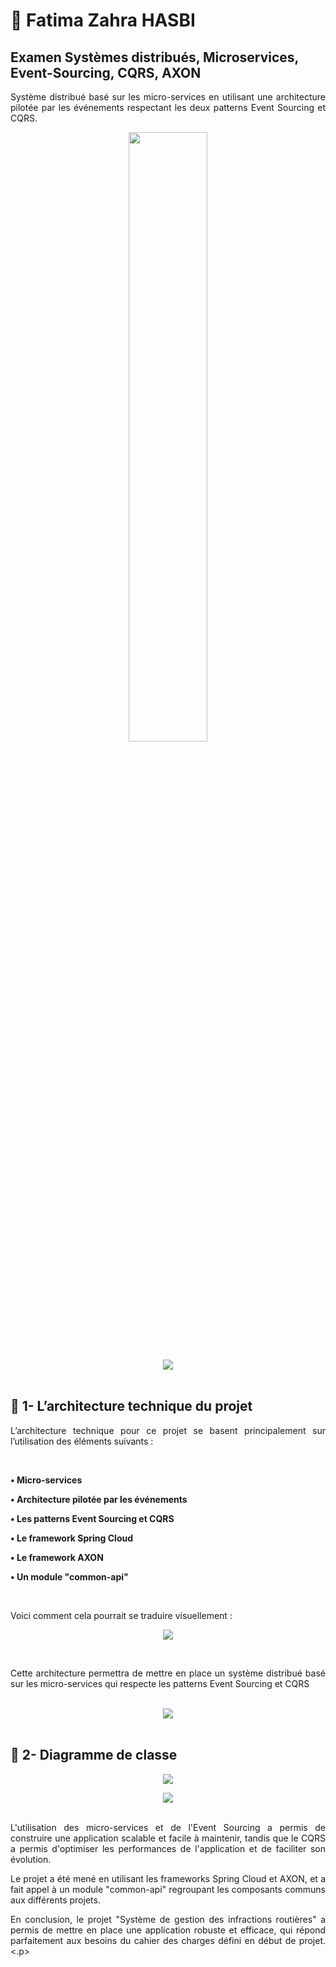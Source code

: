 # 🔹 Fatima Zahra HASBI
## Examen Systèmes distribués, Microservices, Event-Sourcing, CQRS, AXON 

<p align="justify">
Système distribué basé sur les micro-services en utilisant une architecture pilotée par les événements respectant les deux patterns Event Sourcing et CQRS. 
</p>

<p align="center">
<img src="https://user-images.githubusercontent.com/63150702/209483264-90517beb-f1eb-4621-83e3-2b912d162065.png" width="50%">
</p>


<div style=" font-size: medium; color: #447ff7" align=center>
<img src="https://user-images.githubusercontent.com/73097560/115834477-dbab4500-a447-11eb-908a-139a6edaec5c.gif">  
</div>
<br>

## 🔹 1- L’architecture technique du projet
<p align="justify">
L’architecture technique pour ce projet se basent principalement sur l’utilisation des éléments suivants :</p><br>
<p align="justify"><B>•	Micro-services</B></p>

<p align="justify"><B>•	Architecture pilotée par les événements</B></p>

<p align="justify"><B>•	Les patterns Event Sourcing et CQRS</B></p>

<p align="justify"><B>•	Le framework Spring Cloud</B></p>

<p align="justify"><B>•	Le framework AXON</B></p>

<p align="justify"><B>•	Un module "common-api"</B></p><br>


Voici comment cela pourrait se traduire visuellement :<br>
 
<p align="center">
<img src="https://user-images.githubusercontent.com/63150702/209522880-0b03f0e2-bd2e-485f-acc4-cf531dcbd0d7.png" >
</p>

<br> 
<p align="justify">Cette architecture permettra de mettre en place un système distribué basé sur les micro-services qui respecte les patterns Event Sourcing et CQRS</p>

<br> 

<div style=" font-size: medium; color: #447ff7" align=center>
<img src="https://user-images.githubusercontent.com/73097560/115834477-dbab4500-a447-11eb-908a-139a6edaec5c.gif">  
</div>
<br>

## 🔹 2- Diagramme de classe 

<p align="center">
<img src="https://user-images.githubusercontent.com/63150702/209522389-188131d5-d956-476f-97b4-4daed8b44894.png" >
</p>


<div style=" font-size: medium; color: #447ff7" align=center>
<img src="https://user-images.githubusercontent.com/73097560/115834477-dbab4500-a447-11eb-908a-139a6edaec5c.gif">  
</div>
<br>

<p align="justify">L'utilisation des micro-services et de l'Event Sourcing a permis de construire une application scalable et facile à maintenir, tandis que le CQRS a permis d'optimiser les performances de l'application et de faciliter son évolution.</p>
<p align="justify">Le projet a été mené en utilisant les frameworks Spring Cloud et AXON, et a fait appel à un module "common-api" regroupant les composants communs aux différents projets.</p>
<p align="justify">En conclusion, le projet "Système de gestion des infractions routières" a permis de mettre en place une application robuste et efficace, qui répond parfaitement aux besoins du cahier des charges défini en début de projet.<.p>

